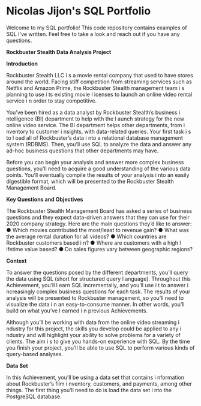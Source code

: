 # Nicolas Jijon's SQL Portfolio

Welcome to my SQL portfolio! This code repository contains examples of SQL I've written. Feel free to take a look and reach out if you have any questions.




**Rockbuster Stealth Data Analysis Project**

**Introduction**

Rockbuster Stealth LLC i s a movie rental company that used to have stores around the
world. Facing stiff competition from streaming services such as Netflix and Amazon Prime,
the Rockbuster Stealth management team i s planning to use i ts existing movie l icenses to
launch an online video rental service i n order to stay competitive.

You’ve been hired as a data analyst by Rockbuster Stealth’s business i ntelligence (BI)
department to help with the l aunch strategy for the new online video service. The BI
department helps other departments, from i nventory to customer i nsights, with data-related
queries. Your first task i s to l oad all of Rockbuster’s data i nto a relational database
management system (RDBMS). Then, you’ll use SQL to analyze the data and answer any
ad-hoc business questions that other departments may have.

Before you can begin your analysis and answer more complex business questions, you’ll
need to acquire a good understanding of the various data points. You’ll eventually compile
the results of your analysis i nto an easily digestible format, which will be presented to the
Rockbuster Stealth Management Board.

**Key Questions and Objectives**

The Rockbuster Stealth Management Board has asked a series of business questions and
they expect data-driven answers that they can use for their 2020 company strategy. Here are
the main questions they’d like to answer:
● Which movies contributed the most/least to revenue gain?
● What was the average rental duration for all videos?
● Which countries are Rockbuster customers based i n?
● Where are customers with a high l ifetime value based?
● Do sales figures vary between geographic regions?

**Context**

To answer the questions posed by the different departments, you’ll query the data using SQL
(short for structured query l anguage). Throughout this Achievement, you’ll l earn SQL
incrementally, and you’ll use i t to answer i ncreasingly complex business questions for each
task. The results of your analysis will be presented to Rockbuster management, so you’ll
need to visualize the data i n an easy-to-consume manner. In other words, you’ll build on what
you’ve l earned i n previous Achievements.

Although you’ll be working with data from the online video streaming i ndustry for this
project, the skills you develop could be applied to any i ndustry and will highlight your ability
to solve problems for a variety of clients. The aim i s to give you hands-on experience with
SQL. By the time you finish your project, you’ll be able to use SQL to perform various kinds of
query-based analyses.

**Data Set**

In this Achievement, you’ll be using a data set that contains i nformation about Rockbuster’s
film i nventory, customers, and payments, among other things. The first thing you’ll need to
do is load the data set i nto the PostgreSQL database.
